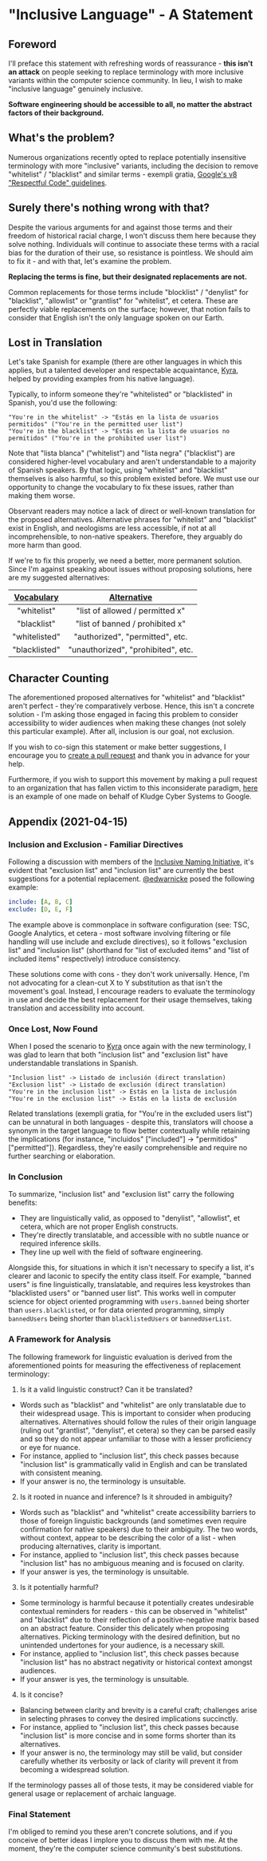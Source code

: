 # "Inclusive Language" - A Statement

## Foreword

I'll preface this statement with refreshing words of reassurance - **this isn't
an attack** on people seeking to replace terminology with more inclusive
variants within the computer science community. In lieu, I wish to make
"inclusive language" genuinely inclusive.

**Software engineering should be accessible to all, no matter the abstract
factors of their background.**

## What's the problem?

Numerous organizations recently opted to replace potentially insensitive
terminology with more "inclusive" variants, including the decision to remove
"whitelist" / "blacklist" and similar terms \- exempli gratia, [Google's v8
"Respectful Code" guidelines][v8-guidelines].

[v8-guidelines]: https://github.com/v8/v8.dev/blob/e7a89dea53af0e6dbf835da73d3736623d449e48/src/docs/respectful-code.md

## Surely there's nothing wrong with that?

Despite the various arguments for and against those terms and their freedom of
historical racial charge, I won't discuss them here because they solve nothing.
Individuals will continue to associate these terms with a racial bias for the
duration of their use, so resistance is pointless. We should aim to fix it \-
and with that, let's examine the problem.

**Replacing the terms is fine, but their designated replacements are not.**

Common replacements for those terms include "blocklist" / "denylist" for
"blacklist", "allowlist" or "grantlist" for "whitelist", et cetera. These are
perfectly viable replacements on the surface; however, that notion fails to
consider that English isn't the only language spoken on our Earth.

## Lost in Translation

Let's take Spanish for example (there are other languages in which this
applies, but a talented developer and respectable acquaintance, [Kyra], helped
by providing examples from his native language).


Typically, to inform someone they're "whitelisted" or "blacklisted" in Spanish,
you'd use the following:

```
"You're in the whitelist" -> "Estás en la lista de usuarios permitidos" ("You're in the permitted user list")
"You're in the blacklist" -> "Estás en la lista de usuarios no permitidos" ("You're in the prohibited user list")
```

Note that "lista blanca" ("whitelist") and "lista negra" ("blacklist") are
considered higher-level vocabulary and aren't understandable to a majority of
Spanish speakers. By that logic, using "whitelist" and "blacklist" themselves
is also harmful, so this problem existed before. We must use our opportunity to
change the vocabulary to fix these issues, rather than making them worse.

Observant readers may notice a lack of direct or well-known translation for the
proposed alternatives. Alternative phrases for "whitelist" and "blacklist"
exist in English, and neologisms are less accessible, if not at all
incomprehensible, to non-native speakers. Therefore, they arguably do more harm
than good.

If we're to fix this properly, we need a better, more permanent solution. Since
I'm against speaking about issues without proposing solutions, here are my
suggested alternatives:

| <u>**Vocabulary**</u> |       <u>**Alternative**</u>       |
|:---------------------:|:----------------------------------:|
|      "whitelist"      |   "list of allowed / permitted x"  |
|      "blacklist"      |   "list of banned / prohibited x"  |
|     "whitelisted"     |   "authorized", "permitted", etc.  |
|     "blacklisted"     | "unauthorized", "prohibited", etc. |

[Kyra]: https://github.com/kyranet

## Character Counting

The aforementioned proposed alternatives for "whitelist" and "blacklist" aren't
perfect \- they're comparatively verbose. Hence, this isn't a concrete solution
\- I'm asking those engaged in facing this problem to consider accessibility to
wider audiences when making these changes (not solely this particular example).
After all, inclusion is our goal, not exclusion.

If you wish to co-sign this statement or make better suggestions, I encourage
you to [create a pull request][pr] and thank you in advance for your help.

Furthermore, if you wish to support this movement by making a pull request to
an organization that has fallen victim to this inconsiderate paradigm, [here]
is an example of one made on behalf of Kludge Cyber Systems to Google.

[pr]: https://github.com/kludge-cs/transparency/pulls
[here]: https://github.com/v8/v8.dev/pull/537

## Appendix (2021-04-15)

### Inclusion and Exclusion - Familiar Directives

Following a discussion with members of the [Inclusive Naming Initiative], it's
evident that "exclusion list" and "inclusion list" are currently the best
suggestions for a potential replacement. [@edwarnicke] posed the following
example:

```yaml
include: [A, B, C]
exclude: [D, E, F]
```

The example above is commonplace in software configuration (see: TSC, Google
Analytics, et cetera - most software involving filtering or file handling will
use include and exclude directives), so it follows "exclusion list" and
"inclusion list" (shorthand for "list of excluded items" and "list of included
items" respectively) introduce consistency.

These solutions come with cons \- they don't work universally. Hence, I'm not
advocating for a clean-cut X to Y substitution as that isn't the movement's
goal. Instead, I encourage readers to evaluate the terminology in use and decide
the best replacement for their usage themselves, taking translation and
accessibility into account.

[Inclusive Naming Initiative]: https://github.com/inclusivenaming
[@edwarnicke]: https://github.com/edwarnicke

###  Once Lost, Now Found

When I posed the scenario to [Kyra] once again with the new terminology, I was
glad to learn that both "inclusion list" and "exclusion list" have
understandable translations in Spanish.

```
"Inclusion list" -> Listado de inclusión (direct translation)
"Exclusion list" -> Listado de exclusión (direct translation)
"You're in the inclusion list" -> Estás en la lista de inclusión
"You're in the exclusion list" -> Estás en la lista de exclusión
```

Related translations (exempli gratia, for "You're in the excluded users list")
can be unnatural in both languages \- despite this, translators will choose
a synonym in the target language to flow better contextually while retaining the
implications (for instance, "incluidos" ["included"] -> "permitidos"
["permitted"]). Regardless, they're easily comprehensible and require no further
searching or elaboration.

### In Conclusion

To summarize, "inclusion list" and "exclusion list" carry the following
benefits:
- They are linguistically valid, as opposed to "denylist", "allowlist", et
  cetera, which are not proper English constructs.
- They're directly translatable, and accessible with no subtle nuance or
  required inference skills.
- They line up well with the field of software engineering.

Alongside this, for situations in which it isn't necessary to specify a list,
it's clearer and laconic to specify the entity class itself. For example,
"banned users" is fine linguistically, translatable, and requires less
keystrokes than "blacklisted users" or "banned user list". This works well in
computer science for object oriented programming with `users.banned` being
shorter than `users.blacklisted`, or for data oriented programming, simply
`bannedUsers` being shorter than `blacklistedUsers` or `bannedUserList`.

### A Framework for Analysis

The following framework for linguistic evaluation is derived from the
aforementioned points for measuring the effectiveness of replacement
terminology:

1. Is it a valid linguistic construct? Can it be translated?
  - Words such as "blacklist" and "whitelist" are only translatable due to
  their widespread usage. This is important to consider when producing
  alternatives. Alternatives should follow the rules of their origin language
  (ruling out "grantlist", "denylist", et cetera) so they can be parsed easily
  and so they do not appear unfamiliar to those with a lesser proficiency or
  eye for nuance.
  - For instance, applied to "inclusion list", this check passes because
  "inclusion list" is grammatically valid in English and can be translated with
  consistent meaning.
  - If your answer is no, the terminology is unsuitable.
2. Is it rooted in nuance and inference? Is it shrouded in ambiguity?
  - Words such as "blacklist" and "whitelist" create accessibility barriers to
  those of foreign linguistic backgrounds (and sometimes even require
  confirmation for native speakers) due to their ambiguity. The two words,
  without context, appear to be describing the color of a list \- when
  producing alternatives, clarity is important.
  - For instance, applied to "inclusion list", this check passes because
  "inclusion list" has no ambiguous meaning and is focused on clarity.
  - If your answer is yes, the terminology is unsuitable.
3. Is it potentially harmful?
  - Some terminology is harmful because it potentially creates undesirable
  contextual reminders for readers \- this can be observed in "whitelist" and
  "blacklist" due to their reflection of a positive-negative matrix based on an
  abstract feature. Consider this delicately when proposing alternatives.
  Picking terminology with the desired definition, but no unintended undertones
  for your audience, is a necessary skill.
  - For instance, applied to "inclusion list", this check passes because
  "inclusion list" has no abstract negativity or historical context amongst
  audiences.
  - If your answer is yes, the terminology is unsuitable.
4. Is it concise?
  - Balancing between clarity and brevity is a careful craft; challenges arise
  in selecting phrases to convey the desired implications succinctly.
  - For instance, applied to "inclusion list", this check passes because
  "inclusion list" is more concise and in some forms shorter than its
  alternatives.
  - If your answer is no, the terminology may still be valid, but consider
  carefully whether its verbosity or lack of clarity will prevent it from
  becoming a widespread solution.

If the terminology passes all of those tests, it may be considered viable for
general usage or replacement of archaic language.

### Final Statement

I'm obliged to remind you these aren't concrete solutions, and if you conceive
of better ideas I implore you to discuss them with me. At the moment, they're
the computer science community's best substitutions.

